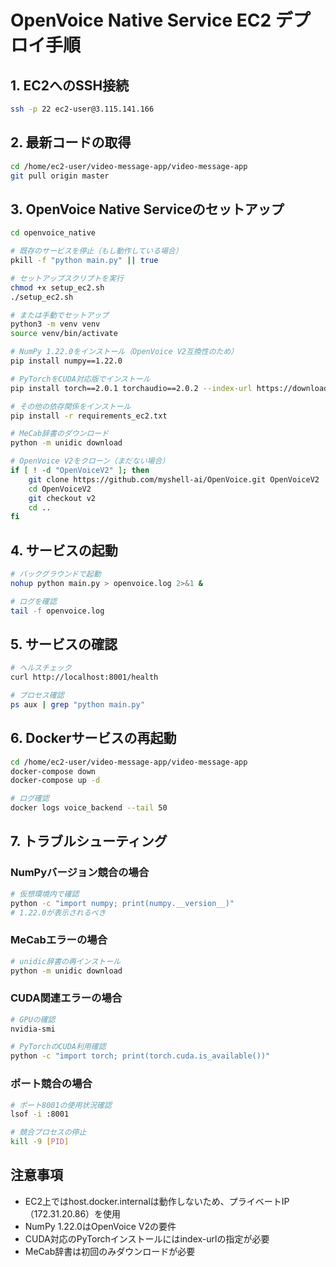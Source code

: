 # OpenVoice Native Service EC2 デプロイ手順

## 1. EC2へのSSH接続

```bash
ssh -p 22 ec2-user@3.115.141.166
```

## 2. 最新コードの取得

```bash
cd /home/ec2-user/video-message-app/video-message-app
git pull origin master
```

## 3. OpenVoice Native Serviceのセットアップ

```bash
cd openvoice_native

# 既存のサービスを停止（もし動作している場合）
pkill -f "python main.py" || true

# セットアップスクリプトを実行
chmod +x setup_ec2.sh
./setup_ec2.sh

# または手動でセットアップ
python3 -m venv venv
source venv/bin/activate

# NumPy 1.22.0をインストール（OpenVoice V2互換性のため）
pip install numpy==1.22.0

# PyTorchをCUDA対応版でインストール
pip install torch==2.0.1 torchaudio==2.0.2 --index-url https://download.pytorch.org/whl/cu118

# その他の依存関係をインストール
pip install -r requirements_ec2.txt

# MeCab辞書のダウンロード
python -m unidic download

# OpenVoice V2をクローン（まだない場合）
if [ ! -d "OpenVoiceV2" ]; then
    git clone https://github.com/myshell-ai/OpenVoice.git OpenVoiceV2
    cd OpenVoiceV2
    git checkout v2
    cd ..
fi
```

## 4. サービスの起動

```bash
# バックグラウンドで起動
nohup python main.py > openvoice.log 2>&1 &

# ログを確認
tail -f openvoice.log
```

## 5. サービスの確認

```bash
# ヘルスチェック
curl http://localhost:8001/health

# プロセス確認
ps aux | grep "python main.py"
```

## 6. Dockerサービスの再起動

```bash
cd /home/ec2-user/video-message-app/video-message-app
docker-compose down
docker-compose up -d

# ログ確認
docker logs voice_backend --tail 50
```

## 7. トラブルシューティング

### NumPyバージョン競合の場合
```bash
# 仮想環境内で確認
python -c "import numpy; print(numpy.__version__)"
# 1.22.0が表示されるべき
```

### MeCabエラーの場合
```bash
# unidic辞書の再インストール
python -m unidic download
```

### CUDA関連エラーの場合
```bash
# GPUの確認
nvidia-smi

# PyTorchのCUDA利用確認
python -c "import torch; print(torch.cuda.is_available())"
```

### ポート競合の場合
```bash
# ポート8001の使用状況確認
lsof -i :8001

# 競合プロセスの停止
kill -9 [PID]
```

## 注意事項

- EC2上ではhost.docker.internalは動作しないため、プライベートIP（172.31.20.86）を使用
- NumPy 1.22.0はOpenVoice V2の要件
- CUDA対応のPyTorchインストールにはindex-urlの指定が必要
- MeCab辞書は初回のみダウンロードが必要